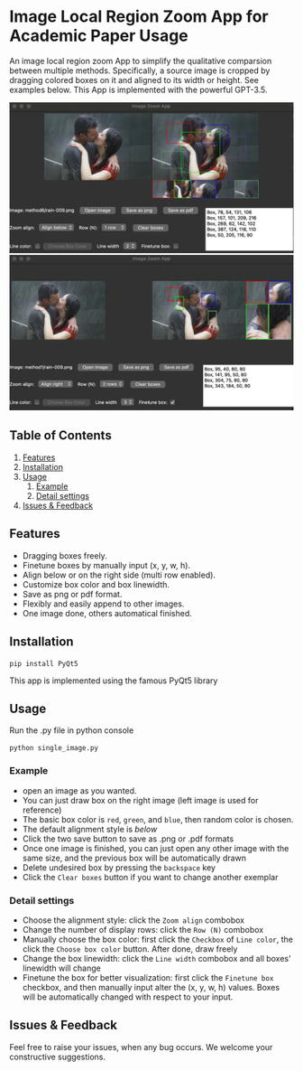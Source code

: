 # Image Local Region Zoom App for Academic Paper Usage

An image local region zoom App to simplify the qualitative comparsion between multiple methods. Specifically, 
a source image is cropped by dragging colored boxes on it and aligned to its width or height. See examples below. This App is implemented with the powerful GPT-3.5.

![an example, aligned below](src_imgs/example_below.jpg)
![an example, aligned right](src_imgs/example_right_multirow.jpg)
## Table of Contents

1. [Features](#features)
2. [Installation](#installation)
3. [Usage](#usage)
   1. [Example](#example)
   2. [Detail settings](#detail-settings)
4. [Issues & Feedback](#issues--feedback)

## Features

- Dragging boxes freely.
- Finetune boxes by manually input (x, y, w, h).
- Align below or on the right side (multi row enabled).
- Customize box color and box linewidth.
- Save as png or pdf format.
- Flexibly and easily append to other images.
- One image done, others automatical finished.

## Installation

```
pip install PyQt5
```
This app is implemented using the famous PyQt5 library
## Usage

Run the .py file in python console

```
python single_image.py
```
### Example
- open an image as you wanted.
- You can just draw box on the right image (left image is used for reference)
- The basic box color is `red`, `green`, and `blue`, then random color is chosen.
- The default alignment style is *below*
- Click the two save button to save as .png or .pdf formats
- Once one image is finished, you can just open any other image with the same size, and the previous box
will be automatically drawn
- Delete undesired box by pressing the `backspace` key
- Click the `Clear boxes` button if you want to change another exemplar

### Detail settings
- Choose the alignment style: click the `Zoom align` combobox
- Change the number of display rows: click the `Row (N)` combobox
- Manually choose the box color: first click the `Checkbox` of `Line color`, the click the `Choose box color` button. 
After done, draw freely
- Change the box linewidth: click the `Line width` combobox and all boxes' linewidth will change
- Finetune the box for better visualization: first click the `Finetune box` checkbox, and then manually input alter the 
(x, y, w, h) values. Boxes will be automatically changed with respect to your input.

## Issues & Feedback
Feel free to raise your issues, when any bug occurs. We welcome your constructive suggestions.

  
